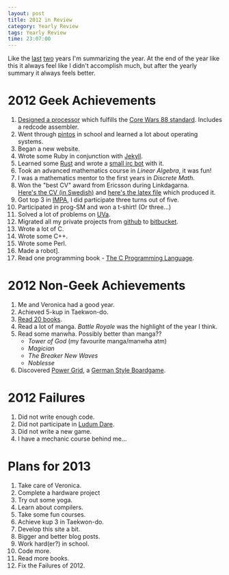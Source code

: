 ```yaml
---
layout: post
title: 2012 in Review
category: Yearly Review
tags: Yearly Review
time: 23:07:00
---
```



Like the [last][2011] [two][2010] years I'm summarizing the year. At the end of the year like this it always feel like I didn't accomplish much, but after the yearly summary it always feels better.

[2011]: /blog/2012/01/04/2011_in_review/
[2010]: /blog/2011/01/06/2010_in_review/


2012 Geek Achievements
=======================

1. [Designed a processor][MARC] which fulfills the [Core Wars 88 standard][corewars88]. Includes a redcode assembler.
2. Went through [pintos][] in school and learned a lot about operating systems.
3. Began a new website.
4. Wrote some Ruby in conjunction with [Jekyll][].
5. Learned some [Rust][] and wrote a [small irc bot][rustbot] with it.
6. Took an advanced mathematics course in *Linear Algebra*, it was fun!
7. I was a mathematics mentor to the first years in *Discrete Math*.
8. Won the "best CV" award from Ericsson during Linkdagarna.  
   [Here's the CV (in Swedish)][CV] and [here's the latex file][CV.tex] which produced it.
9. Got top 3 in [IMPA][], I did participate three turns out of five.
10. Participated in prog-SM and won a t-shirt! (Or three...)
11. Solved a lot of problems on [UVa][].
12. Migrated all my private projects from [github][] to [bitbucket][].
13. Wrote a lot of C.
14. Wrote some C++.
15. Wrote some Perl.
16. Made a robot].
17. Read one programming book - [The C Programming Language][kr].

2012 Non-Geek Achievements
===========================

1. Me and Veronica had a good year.
2. Achieved 5-kup in Taekwon-do.
3. [Read 20 books][read_books].
4. Read a lot of manga. *Battle Royale* was the highlight of the year I think.
5. Read some manwha. Possibly better than manga??
   * *Tower of God* (my favourite manga/manwha atm)
   * *Magician*
   * *The Breaker New Waves*
   * *Noblesse*
6. Discovered [Power Grid][], a [German Style Boardgame][german].

2012 Failures
==============

1. Did not write enough code.
2. Did not participate in [Ludum Dare][].
3. Did not write a new game.
4. I have a mechanic course behind me...

Plans for 2013
===============

1. Take care of Veronica.
1. Complete a hardware project
2. Try out some yoga.
3. Learn about compilers.
4. Take some fun courses.
5. Achieve kup 3 in Taekwon-do.
6. Develop this site a bit.
7. Bigger and better blog posts.
8. Work hard(er?) in school.
9. Code more.
10. Read more books.
11. Fix the Failures of 2012.

[pintos]: http://www.stanford.edu/class/cs140/projects/pintos/pintos.html
[corewars88]: http://corewar.co.uk/icws88.txt
[MARC]: https://github.com/treeman/MARC
[Jekyll]: https://github.com/mojombo/jekyll
[Rust]: http://www.rust-lang.org/
[rustbot]: https://github.com/treeman/rustbot
[CV]: https://s3-eu-west-1.amazonaws.com/jonashietala-files/cv-2012.pdf
[CV.tex]: https://s3-eu-west-1.amazonaws.com/jonashietala-files/cv-2012.tex
[IMPA]: https://www.ida.liu.se/projects/impa/new/
[read_books]: /blog/2012/12/31/2012_read_books/
[UVa]: http://uva.onlinejudge.org/
[github]: https://github.com/
[bitbucket]: https://bitbucket.org/
[Ludum Dare]: http://www.ludumdare.com/
[german]: http://en.wikipedia.org/wiki/German-style_board_game
[Power Grid]: http://boardgamegeek.com/boardgame/2651/power-gridboardgamegeek.com/boardgame/2651/power-grid
[kr]: http://en.wikipedia.org/wiki/The_C_Programming_Language

